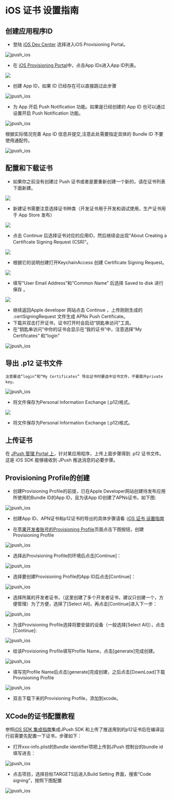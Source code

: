 # iOS 证书 设置指南

## 创建应用程序ID

+ 登陆 [iOS Dev Center](https://developer.apple.com/devcenter/ios/index.action) 选择进入iOS Provisioning Portal。

![jpush_ios](../image/login.png)

+ 在 [iOS Provisioning Portal](https://daw.apple.com/cgi-bin/WebObjects/DSAuthWeb.woa/wa/login?&appIdKey=891bd3417a7776362562d2197f89480a8547b108fd934911bcbea0110d07f757&path=%2F%2Faccount%2Findex.action)中，点击App IDs进入App ID列表。

![](../image/appid.png)

+ 创建 App ID，如果 ID 已经存在可以直接跳过此步骤

![jpush_ios](../image/appid2.png)

+ 为 App 开启 Push Notification 功能。如果是已经创建的 App ID 也可以通过设置开启 Push Notification 功能。

![jpush_ios](../image/appservice.png)

根据实际情况完善 App ID 信息并提交,注意此处需要指定具体的 Bundle ID 不要使用通配符。

![jpush_ios](../image/appid3.png)

## 配置和下载证书

+ 如果你之前没有创建过 Push 证书或者是要重新创建一个新的，请在证书列表下面新建。

![](../image/cer0.png)

+ 新建证书需要注意选择证书种类（开发证书用于开发和调试使用，生产证书用于 App Store 发布）

![](../image/cer1.png)

+ 点击 Continue 后选择证书对应的应用ID，然后继续会出现“About Creating a Certificate Signing Request (CSR)”。

![](../image/cer2.png)

+ 根据它的说明创建打开KeychainAccess 创建 Certificate Signing Request。

![](../image/Screenshot_13-4-1_5_22.png)

+ 填写“User Email Address”和“Common Name” 后选择 Saved to disk 进行保存 。

![](../image/Snip20140122_7.png)

+ 继续返回Apple developer 网站点击 Continue ，上传刚刚生成的 .certSigningRequest 文件生成 APNs Push  Certificate。
+ 下载并双击打开证书，证书打开时会启动“钥匙串访问”工具。
+ 在“钥匙串访问”中你的证书会显示在“我的证书”中，注意选择“My Certificates” 和"login"

![jpush_ios](../image/keychain_cert.png)

## 导出 .p12 证书文件

```
注意要选“login”和“My Certificates” 导出证书时要选中证书文件，不要展开private key。
```

![jpush_ios](../image/export_p12.png)

+ 将文件保存为Personal Information Exchange (.p12)格式。

![](../image/export_filename.png)

+ 将文件保存为Personal Information Exchange (.p12)格式。

## 上传证书

在 [JPush 管理 Portal 上](https://www.jiguang.cn/app/list)，针对某应用程序，上传上面步骤得到 .p12 证书文件。这是 iOS SDK 能够接收到 JPush 推送消息的必要步骤。


## Provisioning Profile的创建

+ 创建Provisioning Profile的前提，已在Apple Developer网站创建待发布应用所使用的Bundle ID的App ID，且为该App ID创建了APNs证书，如下图:

![jpush_ios](../image/appidcer.png)


+ 创建App ID、APN证书和p12证书的导出的具体步骤请看 :[iOS 证书 设置指南](#_1)

+ 在[苹果开发者账号的Provisioning Profile](https://developer.apple.com/account/ios/profile/profileList.action)页面点击下图按钮，创建Provisioning Profile

![jpush_ios](../image/provision_profile.png)

+ 选择此Provisioning Profile的环境后点击[Continue]：

![jpush_ios](../image/create_pp_type.png)

+ 选择要创建Provisioning Profile的App ID后点击[Continue]：

![jpush_ios](../image/pp_appid_new.png)

+ 选择所属的开发者证书，（这里创建了多个开发者证书，建议只创建一个，方便管理）为了方便，选择了[Select All]，再点击[Continue]进入下一步：

![jpush_ios](../image/select_cer.png)

+ 为该Provisioning Profile选择将要安装的设备（一般选择[Select All]），点击[Continue]:

![jpush_ios](../image/select_devices.png)

+ 给该Provisioning Profile填写Profile Name，点击[generate]完成创建。

![jpush_ios](../image/pp_name.png)

+ 填写完Profile Name后点击[generate]完成创建，之后点击[DownLoad]下载Provisioning Profile

![jpush_ios](../image/download_pp.png)

+ 双击下载下来的Provisioning Profile，添加到xcode。

## XCode的证书配置教程

参照[iOS SDK 集成指南](ios_guide_new/)集成JPush SDK 和上传了推送用到的p12证书后在编译运行前需要先配置一下证书，步骤如下：

+ 打开xxx-info.plist的Bundle identifier项把上传到JPush 控制台的bundle id填写进去：

![jpush_ios](../image/xcode_bundle.png)

+ 点击项目，选择目标TARGETS后进入Build Setting 界面，搜索“Code signing”，按照下图配置

![jpush_ios](../image/xcode_buildsettings_cs.png)


